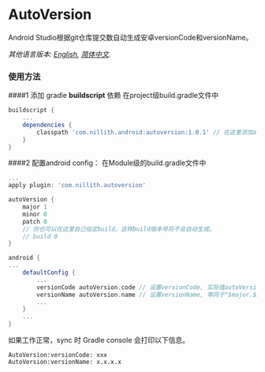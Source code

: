 ﻿# AutoVersion
Android Studio根据git仓库提交数自动生成安卓versionCode和versionName。

*其他语言版本: [English](README.md), [简体中文](README.zh-cn.md).*

### 使用方法
####1 添加 gradle **buildscript** 依赖
在project级build.gradle文件中
```groovy
buildscript {
	...
    dependencies {
        classpath 'com.nillith.android:autoversion:1.0.1' // 在这里添加autoversion依赖
    }
}
```
####2 配置android config：
在Module级的build.gradle文件中
```groovy
...
apply plugin: 'com.nillith.autoversion'

autoVersion {
    major 1
    minor 0
    patch 0
    // 你也可以在这里自己给定build。这样build版本号将不会自动生成。
    // build 0
}

android {
...
    defaultConfig {
        ...
        versionCode autoVersion.code // 设置versionCode, 实际值autoVersion.build，若未指定，则为当前git仓库的提交数
        versionName autoVersion.name // 设置versionName, 等同于"$major.$minor.$patch.$versionCode"
		...
    }
	...
}
```

如果工作正常，sync 时 Gradle console 会打印以下信息。

```
AutoVersion:versionCode: xxx
AutoVersion:versionName: x.x.x.x
```
